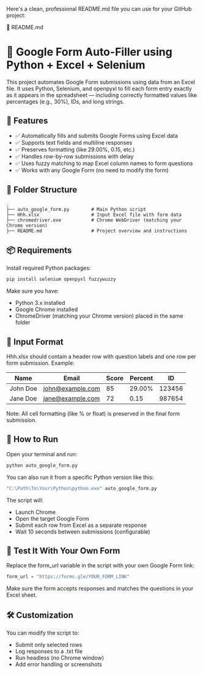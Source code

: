 Here's a clean, professional README.md file you can use for your GitHub project:

📝 README.md

# 🧠 Google Form Auto-Filler using Python + Excel + Selenium

This project automates Google Form submissions using data from an Excel file. It uses Python, Selenium, and openpyxl to fill each form entry exactly as it appears in the spreadsheet — including correctly formatted values like percentages (e.g., 30%), IDs, and long strings.

## 🔧 Features

* ✅ Automatically fills and submits Google Forms using Excel data
* ✅ Supports text fields and multiline responses
* ✅ Preserves formatting (like 29.00%, 0.15, etc.)
* ✅ Handles row-by-row submissions with delay
* ✅ Uses fuzzy matching to map Excel column names to form questions
* ✅ Works with any Google Form (no need to modify the form)

## 📁 Folder Structure

```
.
├── auto_google_form.py        # Main Python script
├── Hhh.xlsx                   # Input Excel file with form data
├── chromedriver.exe           # Chrome WebDriver (matching your Chrome version)
├── README.md                  # Project overview and instructions
```

## 📦 Requirements

Install required Python packages:

```bash
pip install selenium openpyxl fuzzywuzzy
```

Make sure you have:

* Python 3.x installed
* Google Chrome installed
* ChromeDriver (matching your Chrome version) placed in the same folder

## 📄 Input Format

Hhh.xlsx should contain a header row with question labels and one row per form submission. Example:

| Name     | Email                                       | Score | Percent | ID     |
| -------- | ------------------------------------------- | ----- | ------- | ------ |
| John Doe | [john@example.com](mailto:john@example.com) | 85    | 29.00%  | 123456 |
| Jane Doe | [jane@example.com](mailto:jane@example.com) | 72    | 0.15    | 987654 |

Note: All cell formatting (like % or float) is preserved in the final form submission.

## 🚀 How to Run

Open your terminal and run:

```bash
python auto_google_form.py
```

You can also run it from a specific Python version like this:

```bash
"C:\Path\To\Your\Python\python.exe" auto_google_form.py
```

The script will:

* Launch Chrome
* Open the target Google Form
* Submit each row from Excel as a separate response
* Wait 10 seconds between submissions (configurable)

## 🧪 Test It With Your Own Form

Replace the form\_url variable in the script with your own Google Form link:

```python
form_url = "https://forms.gle/YOUR_FORM_LINK"
```

Make sure the form accepts responses and matches the questions in your Excel sheet.

## 🛠 Customization

You can modify the script to:

* Submit only selected rows
* Log responses to a .txt file
* Run headless (no Chrome window)
* Add error handling or screenshots

